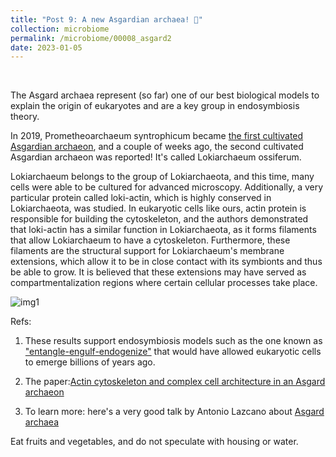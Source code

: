 ```yaml
---
title: "Post 9: A new Asgardian archaea! 🎉"
collection: microbiome
permalink: /microbiome/00008_asgard2
date: 2023-01-05
---
```


&nbsp;


The Asgard archaea represent (so far) one of our best biological models to explain the origin of eukaryotes and are a key group in endosymbiosis theory.

In 2019, Prometheoarchaeum syntrophicum became [the first cultivated Asgardian archaeon](https://miangoaren.github.io/microbiome/00002_asgard), and a couple of weeks ago, the second cultivated Asgardian archaeon was reported! It's called Lokiarchaeum ossiferum.

Lokiarchaeum belongs to the group of Lokiarchaeota, and this time, many cells were able to be cultured for advanced microscopy. Additionally, a very particular protein called loki-actin, which is highly conserved in Lokiarchaeota, was studied. In eukaryotic cells like ours, actin protein is responsible for building the cytoskeleton, and the authors demonstrated that loki-actin has a similar function in Lokiarchaeota, as it forms filaments that allow Lokiarchaeum to have a cytoskeleton. Furthermore, these filaments are the structural support for Lokiarchaeum's membrane extensions, which allow it to be in close contact with its symbionts and thus be able to grow. It is believed that these extensions may have served as compartmentalization regions where certain cellular processes take place.

![img1](/images/microbiome/00008_tree.jpg)

Refs:

1. These results support endosymbiosis models such as the one known as  ["entangle-engulf-endogenize"](https://youtu.be/ckIbT93Qhjc?t=1472) that would have allowed eukaryotic cells to emerge billions of years ago.

2. The paper:[Actin cytoskeleton and complex cell architecture in an Asgard archaeon](https://www.nature.com/articles/s41586-022-05550-y)


4. To learn more: here's a very good talk by Antonio Lazcano about [Asgard archaea](https://youtu.be/bHR5yy3WSPo?t=4404)

Eat fruits and vegetables, and do not speculate with housing or water.











